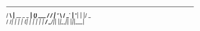    ___ _                _ _      
  / __\ |__   __ _ _ __| (_) ___ 
 / /  | '_ \ / _` | '__| | |/ _ \
/ /___| | | | (_| | |  | | |  __/
\____/|_| |_|\__,_|_|  |_|_|\___|
